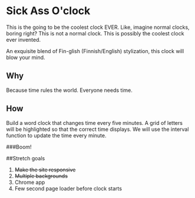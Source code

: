 # Sick Ass O'clock

This is the going to be the coolest clock EVER. Like, imagine normal clocks, boring right? This is not a normal clock. This is possibly the coolest clock ever invented.

An exquisite blend of Fin-glish (Finnish/English) stylization, this clock will blow your mind.

## Why

Because time rules the world. Everyone needs time.

## How

Build a word clock that changes time every five minutes. A grid of letters will be highlighted so that the correct time displays. We will use the interval function to update the time every minute.

###Boom!

##Stretch goals
1. ~~Make the site responsive~~
2. ~~Multiple backgrounds~~ 
3. Chrome app
4. Few second page loader before clock starts

